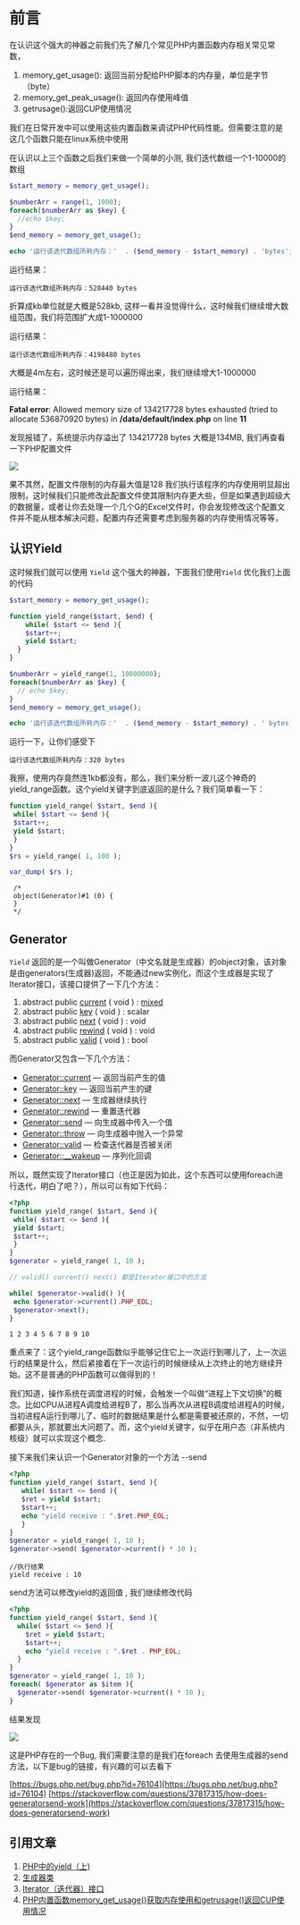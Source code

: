 # 前言
在认识这个强大的神器之前我们先了解几个常见PHP内置函数内存相关常见常数，
1. memory_get_usage(): 返回当前分配给PHP脚本的内存量，单位是字节（byte）
2. memory_get_peak_usage(): 返回内存使用峰值
3. getrusage():返回CUP使用情况

我们在日常开发中可以使用这些内置函数来调试PHP代码性能。但需要注意的是这几个函数只能在linux系统中使用

在认识以上三个函数之后我们来做一个简单的小测, 我们迭代数组一个1-10000的数组
```php
$start_memory = memory_get_usage();

$numberArr = range(1, 1000);
foreach($numberArr as $key) {
  //echo $key;
}
$end_memory = memory_get_usage();

echo '运行该迭代数组所耗内存：'  . ($end_memory - $start_memory) . 'bytes';
```

运行结果：

    运行该迭代数组所耗内存：528440 bytes

折算成kb单位就是大概是528kb, 这样一看并没觉得什么，这时候我们继续增大数组范围，我们将范围扩大成1-1000000

运行结果：

    运行该迭代数组所耗内存：4198480 bytes

大概是4m左右，这时候还是可以遍历得出来，我们继续增大1-1000000

运行结果：

**Fatal error**: Allowed memory size of 134217728 bytes exhausted (tried to allocate 536870920 bytes) in **/data/default/index.php** on line **11**

发现报错了，系统提示内存溢出了 134217728 bytes 大概是134MB, 我们再查看一下PHP配置文件

![](http://images.linyiyuan.top/%E5%BE%AE%E4%BF%A1%E5%9B%BE%E7%89%87_20190907150407.png
)

果不其然，配置文件限制的内存最大值是128 我们执行该程序的内存使用明显超出限制，这时候我们只能修改此配置文件使其限制内存更大些，但是如果遇到超级大的数据量，或者让你去处理一个几个G的Excel文件时，你会发现修改这个配置文件并不能从根本解决问题，配置内存还需要考虑到服务器的内存使用情况等等，

## 认识Yield
这时候我们就可以使用 `Yield` 这个强大的神器，下面我们使用`Yield` 优化我们上面的代码

```php
$start_memory = memory_get_usage();

function yield_range($start, $end) {
	while( $start <= $end ){
    $start++;
    yield $start;
  }
}

$numberArr = yield_range(1, 10000000);
foreach($numberArr as $key) {
  // echo $key;
}
$end_memory = memory_get_usage();

echo '运行该迭代数组所耗内存：'  . ($end_memory - $start_memory) . ' bytes';
```

运行一下，让你们感受下

    运行该迭代数组所耗内存：320 bytes

我擦，使用内存竟然连1kb都没有，那么，我们来分析一波儿这个神奇的yield_range函数。这个yield关键字到底返回的是什么？我们简单看一下：

```php
function yield_range( $start, $end ){
 while( $start <= $end ){
 $start++;
 yield $start;
 }
}
$rs = yield_range( 1, 100 );

var_dump( $rs );

```


     /*
     object(Generator)#1 (0) {
     }
     */

## Generator

`Yield` 返回的是一个叫做Generator（中文名就是生成器）的object对象，该对象是由generators(生成器)返回，不能通过new实例化，而这个生成器是实现了Iterator接口，该接口提供了一下几个方法：

1. abstract public [current](https://www.php.net/manual/zh/iterator.current.php) ( void ) : [mixed](https://www.php.net/manual/zh/language.pseudo-types.php#language.types.mixed)
2. abstract public [key](https://www.php.net/manual/zh/iterator.key.php) ( void ) : scalar
3. abstract public [next](https://www.php.net/manual/zh/iterator.next.php) ( void ) : void
4. abstract public [rewind](https://www.php.net/manual/zh/iterator.rewind.php) ( void ) : void
5. abstract public [valid](https://www.php.net/manual/zh/iterator.valid.php) ( void ) : bool

而Generator又包含一下几个方法：

*   [Generator::current](https://www.php.net/manual/zh/generator.current.php) — 返回当前产生的值
*   [Generator::key](https://www.php.net/manual/zh/generator.key.php) — 返回当前产生的键
*   [Generator::next](https://www.php.net/manual/zh/generator.next.php) — 生成器继续执行
*   [Generator::rewind](https://www.php.net/manual/zh/generator.rewind.php) — 重置迭代器
*   [Generator::send](https://www.php.net/manual/zh/generator.send.php) — 向生成器中传入一个值
*   [Generator::throw](https://www.php.net/manual/zh/generator.throw.php) — 向生成器中抛入一个异常
*   [Generator::valid](https://www.php.net/manual/zh/generator.valid.php) — 检查迭代器是否被关闭
*   [Generator::__wakeup](https://www.php.net/manual/zh/generator.wakeup.php) — 序列化回调


所以，既然实现了Iterator接口（也正是因为如此，这个东西可以使用foreach进行迭代，明白了吧？），所以可以有如下代码：

```php
<?php
function yield_range( $start, $end ){
 while( $start <= $end ){
 yield $start;
 $start++;
 }
}
$generator = yield_range( 1, 10 );

// valid() current() next() 都是Iterator接口中的方法

while( $generator->valid() ){
 echo $generator->current().PHP_EOL;
 $generator->next();
}
```


    1 2 3 4 5 6 7 8 9 10

  重点来了：这个yield_range函数似乎能够记住它上一次运行到哪儿了，上一次运行的结果是什么，然后紧接着在下一次运行的时候继续从上次终止的地方继续开始。这不是普通的PHP函数可以做得到的！

我们知道，操作系统在调度进程的时候，会触发一个叫做“进程上下文切换”的概念。比如CPU从进程A调度给进程B了，那么当再次从进程B调度给进程A的时候，当初进程A运行到哪儿了、临时的数据结果是什么都是需要被还原的，不然，一切都要从头，那就要出大问题了。而，这个yield关键字，似乎在用户态（非系统内核级）就可以实现这个概念.

接下来我们来认识一个Generator对象的一个方法 --send 
  
```php
<?php
function yield_range( $start, $end ){
   while( $start <= $end ){
   $ret = yield $start;
   $start++;
   echo "yield receive : ".$ret.PHP_EOL;
   }
}
$generator = yield_range( 1, 10 );
$generator->send( $generator->current() * 10 );
```

    //执行结果
    yield receive : 10

send方法可以修改yield的返回值 , 我们继续修改代码

```php
<?php
function yield_range( $start, $end ){
  while( $start <= $end ){
    $ret = yield $start;
    $start++;
    echo "yield receive : ".$ret . PHP_EOL;
  }
}
$generator = yield_range( 1, 10 );
foreach( $generator as $item ){
  $generator->send( $generator->current() * 10 );
}
```

结果发现

![](http://images.linyiyuan.top/%E5%BE%AE%E4%BF%A1%E5%9B%BE%E7%89%87_20190907154456.png)

这是PHP存在的一个Bug, 我们需要注意的是我们在foreach 去使用生成器的send方法，以下是bug的链接，有兴趣的可以去看下

[https://bugs.php.net/bug.php?id=76104](https://bugs.php.net/bug.php?id=76104) [https://stackoverflow.com/questions/37817315/how-does-generatorsend-work](https://stackoverflow.com/questions/37817315/how-does-generatorsend-work)

## 引用文章

1. [PHP中的yield（上)](https://github.com/elarity/advanced-php/blob/master/17.%20PHP%E4%B8%AD%E7%9A%84yield%EF%BC%88%E4%B8%8A%EF%BC%89.md)
2. [生成器类](https://www.php.net/manual/zh/class.generator.php)
3. [Iterator（迭代器）接口](https://www.php.net/manual/zh/class.iterator.php)
4. [PHP内置函数memory_get_usage()获取内存使用和getrusage()返回CUP使用情况](https://blog.csdn.net/h330531987/article/details/78993933)


